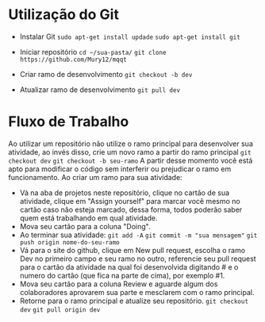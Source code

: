 # Utilização do Git

- Instalar Git
`sudo apt-get install updade`
`sudo apt-get install git`

- Iniciar repositório
`cd ~/sua-pasta/`
`git clone https://github.com/Mury12/mqqt`
 
- Criar ramo de desenvolvimento
`git checkout -b dev`

- Atualizar ramo de desenvolvimento
`git pull dev`

# Fluxo de Trabalho
Ao utilizar um repositório não utilize o ramo principal para desenvolver sua atividade, ao invés disso, crie um novo ramo a partir do ramo principal
`git checkout dev`
`git checkout -b seu-ramo`
A partir desse momento você está apto para modificar o código sem interferir ou prejudicar o ramo em funcionamento. Ao criar um ramo para sua atividade:
- Vá na aba de projetos neste repositório, clique no cartão de sua atividade, clique em "Assign yourself" para marcar você mesmo no cartão caso não esteja marcado, dessa forma, todos poderão saber quem está trabalhando em qual atividade.
- Mova seu cartão para a coluna "Doing".
- Ao terminar sua atividade:
`git add -A`
`git commit -m "sua mensagem"`
`git push origin nome-do-seu-ramo`
- Vá para o site do github, clique em New pull request, escolha o ramo Dev no primeiro campo e seu ramo no outro, referencie seu pull request para o cartão da atividade na qual foi desenvolvida digitando # e o numero do cartão (que fica na parte de cima), por exemplo #1.
- Mova seu cartão para a coluna Review e aguarde algum dos colaboradores aprovarem sua parte e mesclarem com o ramo principal.
- Retorne para o ramo principal e atualize seu repositório.
`git checkout dev`
`git pull origin dev`
